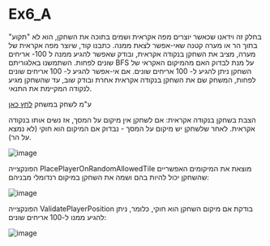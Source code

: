 # Ex6_A

בחלק זה וידאנו שכאשר יוצרים מפה אקראית ושמים בתוכה את השחקן, הוא לא "תקוע" בתוך הר או מערה קטנה שאי-אפשר לצאת ממנה.
כתבנו קוד, שיוצר מפה אקראית של מערה, מציב את השחקן בנקודה אקראית, ובודק שאפשר להגיע ממנה ל 100- אריחים שונים לפחות. השתמשנו באלגוריתם BFS על מנת לבדוק האם מהמיקום האקראי של השחקן ניתן להגיע ל- 100 אריחים שונים. אם אי-אפשר להגיע ל- 100 אריחים שונים לפחות, המשחק שם את השחקן בנקודה אקראית אחרת ובודק שוב, עד שהשחקן מגיע לנקודה המקיימת את התנאי.

ע"מ לשחק במשחק [לחץ כאן](https://m-h-a.itch.io/ex6-b)



הצבת בשחקן בנקודה אקראית:
אם לשחקן אין מיקום על המסך, אז נשים אותו בנקודה אקראית. לאחר שלשחקן יש מיקום על המסך - נבדוק אם המיקום הוא חוקי (לא נמצא על הר).

![image](https://github.com/MHA-FinalProject/Ex6_B_Weekly/assets/118722490/d56a7206-0617-4d8c-9b51-9f8e35eb362c)

הפונקצייה PlacePlayerOnRandomAllowedTile מוצאת את המיקומים האפשריים שהשחקן יכול להיות בהם ושמה את השחקן במיקום רנדומלי מבניהם: 

![image](https://github.com/MHA-FinalProject/Ex6_B_Weekly/assets/118722490/11e8b337-4d6d-4352-868f-8fd6c24ec71d)

הפונקצייה ValidatePlayerPosition בודקת אם מיקום השחקן הוא חוקי, כלומר, ניתן להגיע ממנו ל-100 אריחים שונים: 

![image](https://github.com/MHA-FinalProject/Ex6_B_Weekly/assets/118722490/db90e6e4-b805-4e41-bc29-428715b0ce1d)

